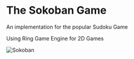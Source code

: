 The Sokoban Game
================

An implementation for the popular Sudoku Game 

Using Ring Game Engine for 2D Games

![Sokoban](https://github.com/ring-lang/ring/blob/master/applications/sokoban/sokoban.jpg)